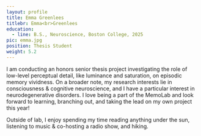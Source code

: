 ```yaml
---
layout: profile
title: Emma Greenlees
titlebr: Emma<br>Greenlees
education:
  - line: B.S., Neuroscience, Boston College, 2025
pic: emma.jpg
position: Thesis Student
weight: 5.2
---
```

I am conducting an honors senior thesis project investigating the role of low-level perceptual detail, like luminance and saturation, on episodic memory vividness. On a broader note, my research interests lie in consciousness & cognitive neuroscience, and I have a particular interest in neurodegenerative disorders. I love being a part of the MemoLab and look forward to learning, branching out, and taking the lead on my own project this year!

Outside of lab, I enjoy spending my time reading anything under the sun, listening to music & co-hosting a radio show, and hiking.
